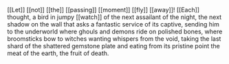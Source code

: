 [[Let]] [[not]] [[the]] [[passing]] [[moment]] [[fly]] [[away]]! [[Each]] thought, a bird in jumpy [[watch]] of the next assailant of the night, the next shadow on the wall that asks a fantastic service of its captive, sending him to the underworld where ghouls and demons ride on polished bones, where broomsticks bow to witches wanting whispers from the void, taking the last shard of the shattered gemstone plate and eating from its pristine point the meat of the earth, the fruit of death.